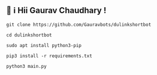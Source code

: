 ## 👋 ℹ️ Hii Gaurav Chaudhary !
```
git clone https://github.com/Gauravbots/dulinkshortbot
```
 ```
 cd dulinkshortbot
```
 ```
sudo apt install python3-pip
```
 ```
pip3 install -r requirements.txt
```
```
python3 main.py

```

